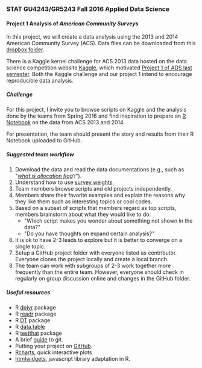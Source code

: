 ### STAT GU4243/GR5243 Fall 2016 Applied Data Science
#### Project 1 Analysis of *American Community Surveys*

In this project, we will create a data analysis using the 2013 and 2014 American Community Survey (ACS). Data files can be downloaded from this [dropbox folder](https://www.dropbox.com/sh/nwk44gtc03tw2hl/AACRwIL-L9kJbhkv_Ug8OZLMa?dl=0).

There is a Kaggle kernel challenge for ACS 2013 data hosted on the data science competition website [Kaggle](https://www.kaggle.com/census/2013-american-community-survey#description), which motivated [Project 1 of ADS last semester](http://tzstatsads.github.io//2016/08/31/Spr2016Project1-summary.html). Both the Kaggle challenge and our project 1 intend to encourage reproducible data analysis.

##### Challenge
For this project, I invite you to browse scripts on Kaggle and the analysis done by the teams from Spring 2016 and find inspiration to prepare an [R Notebook](http://rmarkdown.rstudio.com/r_notebooks.html) on the data from ACS 2013 and 2014.

For presentation, the team should present the story and results from their R Notebook uploaded to GitHub.

##### Suggested team workflow
1. Download the data and read the data documentations (e.g., such as "[*what is allocation flag*](https://usa.ipums.org/usa/flags.shtml)?").
2. Understand how to use [survey weights](about_survey_weights.md).
3. Team members browse scripts and old projects independently.
4. Members share their favorite examples and explain the reasons why they like them such as interesting topics or cool codes.
5. Based on a subset of scripts that members regard as top scripts, members brainstorm about what they would like to do.
     * "Which script makes you wonder about something not shown in the data?"
     * "Do you have thoughts on expand certain analysis?"
6. It is ok to have 2-3 leads to explore but it is better to converge on a single topic.
7. Setup a GitHub project folder with everyone listed as contributor. Everyone clones the project locally and create a local branch.
8. The team can work with subgroups of 2-3 work together more frequently than the entire team. However, everyone should check in regularly on group discussion online and changes in the GitHub folder.  

##### Useful resources
* R [dplyr](https://cran.rstudio.com/web/packages/dplyr/vignettes/introduction.html) package
* R [readr](https://github.com/hadley/readr) package
* R [DT](http://www.htmlwidgets.org/showcase_datatables.html) package
* R [data.table](https://cran.r-project.org/web/packages/data.table/)
* R [testthat](https://journal.r-project.org/archive/2011-1/RJournal_2011-1_Wickham.pdf) package
* A brief [guide](http://rogerdudler.github.io/git-guide/) to git.
* Putting your project on [GitHub](https://guides.github.com/introduction/getting-your-project-on-github/).
* [Rcharts](http://rcharts.io/gallery/), quick interactive plots
* [htmlwidgets](http://www.htmlwidgets.org/), javascript library adaptation in R.
